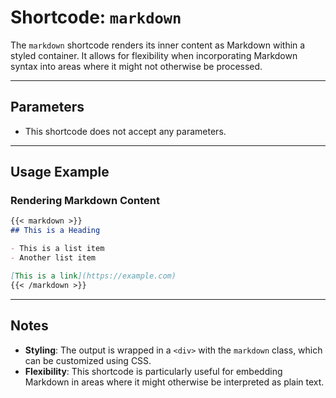 # Shortcode: `markdown`

The `markdown` shortcode renders its inner content as Markdown within a styled container. It allows for flexibility when incorporating Markdown syntax into areas where it might not otherwise be processed.

---

## Parameters

- This shortcode does not accept any parameters.

---

## Usage Example

### Rendering Markdown Content

```markdown
{{< markdown >}}
## This is a Heading

- This is a list item
- Another list item

[This is a link](https://example.com)
{{< /markdown >}}
```

---

## Notes

- **Styling**: The output is wrapped in a `<div>` with the `markdown` class, which can be customized using CSS.
- **Flexibility**: This shortcode is particularly useful for embedding Markdown in areas where it might otherwise be interpreted as plain text.
